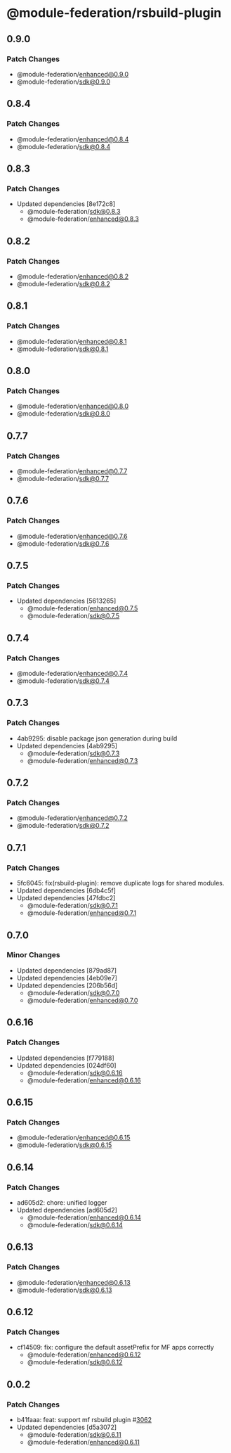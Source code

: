 # @module-federation/rsbuild-plugin

## 0.9.0

### Patch Changes

- @module-federation/enhanced@0.9.0
- @module-federation/sdk@0.9.0

## 0.8.4

### Patch Changes

- @module-federation/enhanced@0.8.4
- @module-federation/sdk@0.8.4

## 0.8.3

### Patch Changes

- Updated dependencies [8e172c8]
  - @module-federation/sdk@0.8.3
  - @module-federation/enhanced@0.8.3

## 0.8.2

### Patch Changes

- @module-federation/enhanced@0.8.2
- @module-federation/sdk@0.8.2

## 0.8.1

### Patch Changes

- @module-federation/enhanced@0.8.1
- @module-federation/sdk@0.8.1

## 0.8.0

### Patch Changes

- @module-federation/enhanced@0.8.0
- @module-federation/sdk@0.8.0

## 0.7.7

### Patch Changes

- @module-federation/enhanced@0.7.7
- @module-federation/sdk@0.7.7

## 0.7.6

### Patch Changes

- @module-federation/enhanced@0.7.6
- @module-federation/sdk@0.7.6

## 0.7.5

### Patch Changes

- Updated dependencies [5613265]
  - @module-federation/enhanced@0.7.5
  - @module-federation/sdk@0.7.5

## 0.7.4

### Patch Changes

- @module-federation/enhanced@0.7.4
- @module-federation/sdk@0.7.4

## 0.7.3

### Patch Changes

- 4ab9295: disable package json generation during build
- Updated dependencies [4ab9295]
  - @module-federation/sdk@0.7.3
  - @module-federation/enhanced@0.7.3

## 0.7.2

### Patch Changes

- @module-federation/enhanced@0.7.2
- @module-federation/sdk@0.7.2

## 0.7.1

### Patch Changes

- 5fc6045: fix(rsbuild-plugin): remove duplicate logs for shared modules.
- Updated dependencies [6db4c5f]
- Updated dependencies [47fdbc2]
  - @module-federation/sdk@0.7.1
  - @module-federation/enhanced@0.7.1

## 0.7.0

### Minor Changes

- Updated dependencies [879ad87]
- Updated dependencies [4eb09e7]
- Updated dependencies [206b56d]
  - @module-federation/sdk@0.7.0
  - @module-federation/enhanced@0.7.0

## 0.6.16

### Patch Changes

- Updated dependencies [f779188]
- Updated dependencies [024df60]
  - @module-federation/sdk@0.6.16
  - @module-federation/enhanced@0.6.16

## 0.6.15

### Patch Changes

- @module-federation/enhanced@0.6.15
- @module-federation/sdk@0.6.15

## 0.6.14

### Patch Changes

- ad605d2: chore: unified logger
- Updated dependencies [ad605d2]
  - @module-federation/enhanced@0.6.14
  - @module-federation/sdk@0.6.14

## 0.6.13

### Patch Changes

- @module-federation/enhanced@0.6.13
- @module-federation/sdk@0.6.13

## 0.6.12

### Patch Changes

- cf14509: fix: configure the default assetPrefix for MF apps correctly
  - @module-federation/enhanced@0.6.12
  - @module-federation/sdk@0.6.12

## 0.0.2

### Patch Changes

- b41faaa: feat: support mf rsbuild plugin #[3062](https://github.com/module-federation/core/pull/3062)
- Updated dependencies [d5a3072]
  - @module-federation/sdk@0.6.11
  - @module-federation/enhanced@0.6.11
